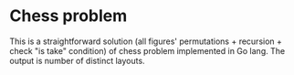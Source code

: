 Chess problem
=============
This is a straightforward solution (all figures' permutations + recursion + check "is take" condition) of chess problem implemented in Go lang. The output is number of distinct layouts.
